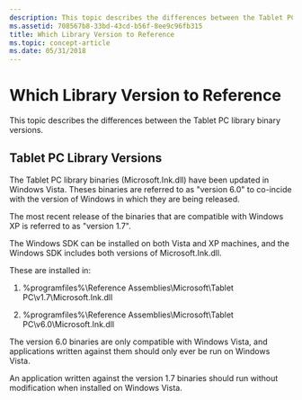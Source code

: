 ```yaml
---
description: This topic describes the differences between the Tablet PC library binary versions.
ms.assetid: 708567b8-33bd-43cd-b56f-8ee9c96fb315
title: Which Library Version to Reference
ms.topic: concept-article
ms.date: 05/31/2018
---
```


# Which Library Version to Reference

This topic describes the differences between the Tablet PC library binary versions.

## Tablet PC Library Versions

The Tablet PC library binaries (Microsoft.Ink.dll) have been updated in Windows Vista. Theses binaries are referred to as "version 6.0" to co-incide with the version of Windows in which they are being released.

The most recent release of the binaries that are compatible with Windows XP is referred to as "version 1.7".

The Windows SDK can be installed on both Vista and XP machines, and the Windows SDK includes both versions of Microsoft.Ink.dll.

These are installed in:

1. %programfiles%\\Reference Assemblies\\Microsoft\\Tablet PC\\v1.7\\Microsoft.Ink.dll

2. %programfiles%\\Reference Assemblies\\Microsoft\\Tablet PC\\v6.0\\Microsoft.Ink.dll

The version 6.0 binaries are only compatible with Windows Vista, and applications written against them should only ever be run on Windows Vista.

An application written against the version 1.7 binaries should run without modification when installed on Windows Vista.

 

 



